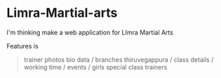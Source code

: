 # Limra-Martial-arts
I'm thinking make a web application 
for LImra Martial Arts 

Features is 
>trainer photos bio data  /
>branches thiruvegappura  /
>class details  /
>working time  /
>events   /
>girls special class trainers
